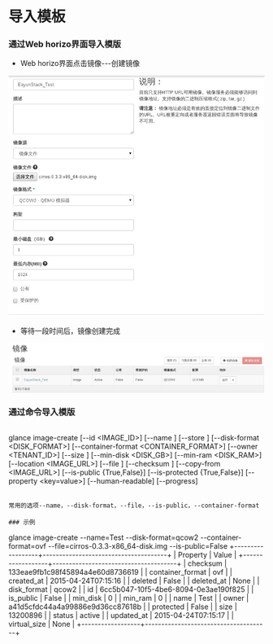 # 导入模板

### 通过Web horizo界面导入模版

* Web horizo界面点击镜像---创建镜像

![Image-Create](/operation_guide/basic_admin/Picture/image_create1.jpg)

* 等待一段时间后，镜像创建完成

![Image-Create](/operation_guide/basic_admin/Picture/image_create2.jpg)


### 通过命令导入模版

> ```
glance image-create [--id <IMAGE_ID>] [--name <NAME>] [--store <STORE>]
                           [--disk-format <DISK_FORMAT>]
                           [--container-format <CONTAINER_FORMAT>]
                           [--owner <TENANT_ID>] [--size <SIZE>]
                           [--min-disk <DISK_GB>] [--min-ram <DISK_RAM>]
                           [--location <IMAGE_URL>] [--file <FILE>]
                           [--checksum <CHECKSUM>] [--copy-from <IMAGE_URL>]
                           [--is-public {True,False}]
                           [--is-protected {True,False}]
                           [--property <key=value>] [--human-readable]
                           [--progress]
```

常用的选项--name，--disk-format，--file，--is-public，--container-format

### 示例

```
glance image-create --name=Test --disk-format=qcow2 --container-format=ovf --file=cirros-0.3.3-x86_64-disk.img --is-public=False
+------------------+--------------------------------------+
| Property         | Value                                |
+------------------+--------------------------------------+
| checksum         | 133eae9fb1c98f45894a4e60d8736619     |
| container_format | ovf                                  |
| created_at       | 2015-04-24T07:15:16                  |
| deleted          | False                                |
| deleted_at       | None                                 |
| disk_format      | qcow2                                |
| id               | 6cc5b047-10f5-4be6-8094-0e3ae190f825 |
| is_public        | False                                |
| min_disk         | 0                                    |
| min_ram          | 0                                    |
| name             | Test                                 |
| owner            | a41d5cfdc44a4a99886e9d36cc87618b     |
| protected        | False                                |
| size             | 13200896                             |
| status           | active                               |
| updated_at       | 2015-04-24T07:15:17                  |
| virtual_size     | None                                 |
+------------------+--------------------------------------+

```
